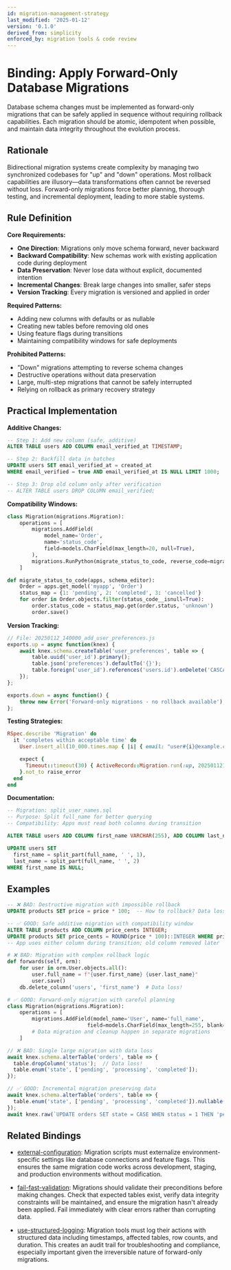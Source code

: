 ```yaml
---
id: migration-management-strategy
last_modified: '2025-01-12'
version: '0.1.0'
derived_from: simplicity
enforced_by: migration tools & code review
---
```


# Binding: Apply Forward-Only Database Migrations

Database schema changes must be implemented as forward-only migrations that can be
safely applied in sequence without requiring rollback capabilities. Each migration
should be atomic, idempotent when possible, and maintain data integrity throughout
the evolution process.

## Rationale

Bidirectional migration systems create complexity by managing two synchronized codebases for "up" and "down" operations. Most rollback capabilities are illusory—data transformations often cannot be reversed without loss. Forward-only migrations force better planning, thorough testing, and incremental deployment, leading to more stable systems.

## Rule Definition

**Core Requirements:**
- **One Direction**: Migrations only move schema forward, never backward
- **Backward Compatibility**: New schemas work with existing application code during deployment
- **Data Preservation**: Never lose data without explicit, documented intention
- **Incremental Changes**: Break large changes into smaller, safer steps
- **Version Tracking**: Every migration is versioned and applied in order

**Required Patterns:**
- Adding new columns with defaults or as nullable
- Creating new tables before removing old ones
- Using feature flags during transitions
- Maintaining compatibility windows for safe deployments

**Prohibited Patterns:**
- "Down" migrations attempting to reverse schema changes
- Destructive operations without data preservation
- Large, multi-step migrations that cannot be safely interrupted
- Relying on rollback as primary recovery strategy

## Practical Implementation

**Additive Changes:**
```sql
-- Step 1: Add new column (safe, additive)
ALTER TABLE users ADD COLUMN email_verified_at TIMESTAMP;

-- Step 2: Backfill data in batches
UPDATE users SET email_verified_at = created_at
WHERE email_verified = true AND email_verified_at IS NULL LIMIT 1000;

-- Step 3: Drop old column only after verification
-- ALTER TABLE users DROP COLUMN email_verified;
```

**Compatibility Windows:**
```python
class Migration(migrations.Migration):
    operations = [
        migrations.AddField(
            model_name='Order',
            name='status_code',
            field=models.CharField(max_length=20, null=True),
        ),
        migrations.RunPython(migrate_status_to_code, reverse_code=migrations.RunPython.noop),
    ]

def migrate_status_to_code(apps, schema_editor):
    Order = apps.get_model('myapp', 'Order')
    status_map = {1: 'pending', 2: 'completed', 3: 'cancelled'}
    for order in Order.objects.filter(status_code__isnull=True):
        order.status_code = status_map.get(order.status, 'unknown')
        order.save()
```

**Version Tracking:**
```javascript
// File: 20250112_140000_add_user_preferences.js
exports.up = async function(knex) {
    await knex.schema.createTable('user_preferences', table => {
        table.uuid('user_id').primary();
        table.json('preferences').defaultTo('{}');
        table.foreign('user_id').references('users.id').onDelete('CASCADE');
    });
};

exports.down = async function() {
    throw new Error('Forward-only migrations - no rollback available');
};
```

**Testing Strategies:**
```ruby
RSpec.describe 'Migration' do
  it 'completes within acceptable time' do
    User.insert_all(10_000.times.map { |i| { email: "user#{i}@example.com" } })

    expect {
      Timeout::timeout(30) { ActiveRecord::Migration.run(:up, 20250112140000) }
    }.not_to raise_error
  end
end
```

**Documentation:**
```sql
-- Migration: split_user_names.sql
-- Purpose: Split full_name for better querying
-- Compatibility: Apps must read both columns during transition

ALTER TABLE users ADD COLUMN first_name VARCHAR(255), ADD COLUMN last_name VARCHAR(255);

UPDATE users SET
  first_name = split_part(full_name, ' ', 1),
  last_name = split_part(full_name, ' ', 2)
WHERE first_name IS NULL;
```

## Examples

```sql
-- ❌ BAD: Destructive migration with impossible rollback
UPDATE products SET price = price * 100;  -- How to rollback? Data loss!

-- ✅ GOOD: Safe additive migration with compatibility window
ALTER TABLE products ADD COLUMN price_cents INTEGER;
UPDATE products SET price_cents = ROUND(price * 100)::INTEGER WHERE price_cents IS NULL;
-- App uses either column during transition; old column removed later
```

```python
# ❌ BAD: Migration with complex rollback logic
def forwards(self, orm):
    for user in orm.User.objects.all():
        user.full_name = f"{user.first_name} {user.last_name}"
        user.save()
    db.delete_column('users', 'first_name')  # Data loss!

# ✅ GOOD: Forward-only migration with careful planning
class Migration(migrations.Migration):
    operations = [
        migrations.AddField(model_name='User', name='full_name',
                          field=models.CharField(max_length=255, blank=True)),
        # Data migration and cleanup happen in separate migrations
    ]
```

```javascript
// ❌ BAD: Single large migration with data loss
await knex.schema.alterTable('orders', table => {
  table.dropColumn('status');  // Data loss!
  table.enum('state', ['pending', 'processing', 'completed']);
});

// ✅ GOOD: Incremental migration preserving data
await knex.schema.alterTable('orders', table => {
  table.enum('state', ['pending', 'processing', 'completed']).nullable();
});
await knex.raw(`UPDATE orders SET state = CASE WHEN status = 1 THEN 'pending' END`);
```

## Related Bindings

- [external-configuration](../../core/external-configuration.md): Migration scripts must
  externalize environment-specific settings like database connections and feature flags.
  This ensures the same migration code works across development, staging, and production
  environments without modification.

- [fail-fast-validation](../../core/fail-fast-validation.md): Migrations should validate
  their preconditions before making changes. Check that expected tables exist, verify
  data integrity constraints will be maintained, and ensure the migration hasn't already
  been applied. Fail immediately with clear errors rather than corrupting data.

- [use-structured-logging](../../core/use-structured-logging.md): Migration tools must
  log their actions with structured data including timestamps, affected tables, row
  counts, and duration. This creates an audit trail for troubleshooting and compliance,
  especially important given the irreversible nature of forward-only migrations.

